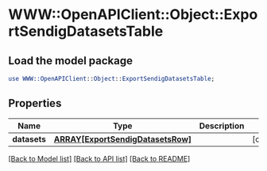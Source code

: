 # WWW::OpenAPIClient::Object::ExportSendigDatasetsTable

## Load the model package
```perl
use WWW::OpenAPIClient::Object::ExportSendigDatasetsTable;
```

## Properties
Name | Type | Description | Notes
------------ | ------------- | ------------- | -------------
**datasets** | [**ARRAY[ExportSendigDatasetsRow]**](ExportSendigDatasetsRow.md) |  | [optional] 

[[Back to Model list]](../README.md#documentation-for-models) [[Back to API list]](../README.md#documentation-for-api-endpoints) [[Back to README]](../README.md)


